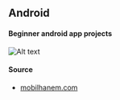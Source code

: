 ## Android
#### Beginner android app projects
![Alt text](https://projecteuler.net/profile/byrmcicek.png "Optional title")

#### Source
- [mobilhanem.com](https://www.mobilhanem.com/android-egitimleri/)
